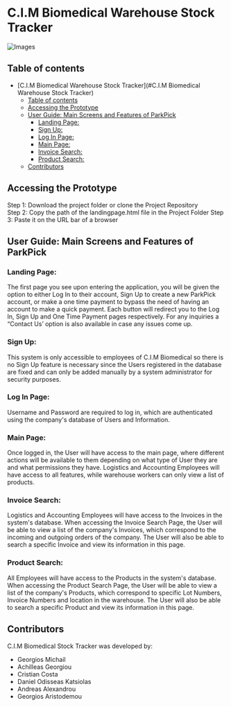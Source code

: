 # C.I.M Biomedical Warehouse Stock Tracker
![Images](https://i.imgur.com/gq738mR.png)

## Table of contents

- [C.I.M Biomedical Warehouse Stock Tracker](#C.I.M Biomedical Warehouse Stock Tracker)
  - [Table of contents](#table-of-contents)
  - [Accessing the Prototype](#accessing-the-prototype)
  - [User Guide: Main Screens and Features of ParkPick](#user-guide-main-screens-and-features-of-parkpick)
    - [Landing Page:](#landing-page)
    - [Sign Up:](#sign-up)
    - [Log In Page:](#log-in-page)
    - [Main Page:](#main-page)
    - [Invoice Search:](#invoice-search)
    - [Product Search:](#product-search)
  - [Contributors](#contributors)

## Accessing the Prototype

Step 1: Download the project folder or clone the Project Repository  
Step 2: Copy the path of the landingpage.html file in the Project Folder
Step 3: Paste it on the URL bar of a browser

## User Guide: Main Screens and Features of ParkPick

### Landing Page:

The first page you see upon entering the application, you will be given the option to either Log In to their account, Sign Up to create a new ParkPick account, or make a one time payment to bypass the need of having an account to make a quick payment. Each button will redirect you to the Log In, Sign Up and One Time Payment pages respectively. For any inquiries a “Contact Us’ option is also available in case any issues come up.

### Sign Up:

This system is only accessible to employees of C.I.M Biomedical so there is no Sign Up feature is necessary since the Users registered in the database are fixed and can only be added manually by a system administrator for security purposes.

### Log In Page:

Username and Password are required to log in, which are authenticated using the company's database of Users and Information.

### Main Page:

Once logged in, the User will have access to the main page, where different actions will be available to them depending on what type of User they are and what permissions they have. Logistics and Accounting Employees will have access to all features, while warehouse workers can only view a list of products.

### Invoice Search:

Logistics and Accounting Employees will have access to the Invoices in the system's database. When accessing the Invoice Search Page, the User will be able to view a list of the company's Invoices, which correspond to the incoming and outgoing orders of the company. The User will also be able to search a specific Invoice and view its information in this page.

### Product Search:

All Employees will have access to the Products in the system's database. When accessing the Product Search Page, the User will be able to view a list of the company's Products, which correspond to specific Lot Numbers, Invoice Numbers and location in the warehouse. The User will also be able to search a specific Product and view its information in this page.

## Contributors

C.I.M Biomedical Stock Tracker was developed by:

- Georgios Michail
- Achilleas Georgiou
- Cristian Costa
- Daniel Odisseas Katsiolas
- Andreas Alexandrou
- Georgios Aristodemou